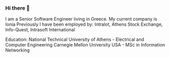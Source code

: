 ### Hi there 👋

I am a Senior Software Engineer living in Greece.
My current company is Ionia
Previously I have been employed by: Intralot, Athens Stock Exchange, Info-Quest, Intrasoft International

Education:
National Technical University of Athens - Electrical and Computer Engineering
Carnegie Mellon University USA - MSc in Information Networking

<!--
**agouliel/agouliel** is a ✨ _special_ ✨ repository because its `README.md` (this file) appears on your GitHub profile.

Here are some ideas to get you started:

- 🔭 I’m currently working on ...
- 🌱 I’m currently learning ...
- 👯 I’m looking to collaborate on ...
- 🤔 I’m looking for help with ...
- 💬 Ask me about ...
- 📫 How to reach me: ...
- 😄 Pronouns: ...
- ⚡ Fun fact: ...
-->
